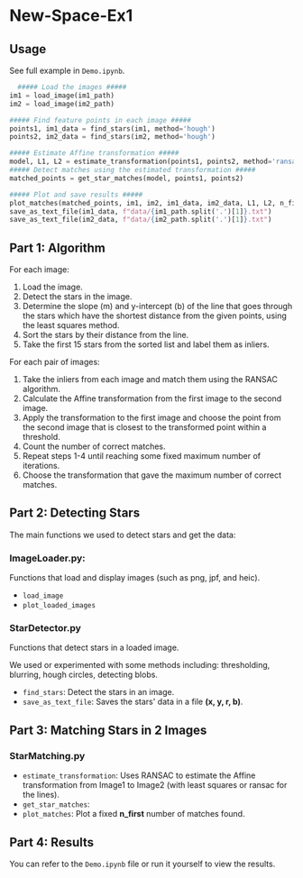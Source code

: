 # New-Space-Ex1

## Usage

See full example in `Demo.ipynb`.

```python
  ##### Load the images #####
im1 = load_image(im1_path)
im2 = load_image(im2_path)

##### Find feature points in each image #####
points1, im1_data = find_stars(im1, method='hough')
points2, im2_data = find_stars(im2, method='hough')

##### Estimate Affine transformation #####
model, L1, L2 = estimate_transformation(points1, points2, method='ransac')
##### Detect matches using the estimated transformation #####
matched_points = get_star_matches(model, points1, points2)

##### Plot and save results #####
plot_matches(matched_points, im1, im2, im1_data, im2_data, L1, L2, n_first=15)
save_as_text_file(im1_data, f"data/{im1_path.split('.')[1]}.txt")
save_as_text_file(im2_data, f"data/{im2_path.split('.')[1]}.txt")
```

## Part 1: Algorithm

For each image:

1. Load the image.
2. Detect the stars in the image.
3. Determine the slope (m) and y-intercept (b) of the line that goes through the stars which have the shortest distance
   from the given points, using the least squares method.
4. Sort the stars by their distance from the line.
5. Take the first 15 stars from the sorted list and label them as inliers.

For each pair of images:

1. Take the inliers from each image and match them using the RANSAC algorithm.
2. Calculate the Affine transformation from the first image to the second image.
3. Apply the transformation to the first image and choose the point from the second image that is closest to the
   transformed point within a threshold.
4. Count the number of correct matches.
5. Repeat steps 1-4 until reaching some fixed maximum number of iterations.
6. Choose the transformation that gave the maximum number of correct matches.

## Part 2: Detecting Stars

The main functions we used to detect stars and get the data:

### ImageLoader.py:

Functions that load and display images (such as png, jpf, and heic).

* `load_image`
* `plot_loaded_images`

### StarDetector.py

Functions that detect stars in a loaded image.

We used or experimented with some methods including: thresholding, blurring, hough circles, detecting blobs.

* `find_stars`: Detect the stars in an image.
* `save_as_text_file`: Saves the stars' data in a file **(x, y, r, b)**.

## Part 3: Matching Stars in 2 Images

### StarMatching.py

* `estimate_transformation`: Uses RANSAC to estimate the Affine transformation from Image1 to Image2 (with least squares
  or ransac for the lines).
* `get_star_matches`:
* `plot_matches`: Plot a fixed **n_first** number of matches found.

## Part 4: Results

You can refer to the `Demo.ipynb` file or run it yourself to view the results.